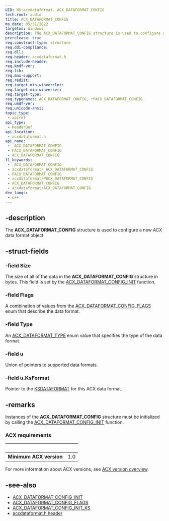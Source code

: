 ```yaml
---
UID: NS:acxdataformat._ACX_DATAFORMAT_CONFIG
tech.root: audio
title: ACX_DATAFORMAT_CONFIG
ms.date: 05/31/2022
targetos: Windows
description: The ACX_DATAFORMAT_CONFIG structure is used to configure a new ACX data format object.
prerelease: true
req.construct-type: structure
req.ddi-compliance: 
req.dll: 
req.header: acxdataformat.h
req.include-header: 
req.kmdf-ver: 
req.lib: 
req.max-support: 
req.redist: 
req.target-min-winverclnt: 
req.target-min-winversvr: 
req.target-type: 
req.typenames: ACX_DATAFORMAT_CONFIG, *PACX_DATAFORMAT_CONFIG
req.umdf-ver: 
req.unicode-ansi: 
topic_type:
 - apiref
api_type:
 - HeaderDef
api_location:
 - acxdataformat.h
api_name:
 - _ACX_DATAFORMAT_CONFIG
 - PACX_DATAFORMAT_CONFIG
 - ACX_DATAFORMAT_CONFIG
f1_keywords:
 - _ACX_DATAFORMAT_CONFIG
 - acxdataformat/_ACX_DATAFORMAT_CONFIG
 - PACX_DATAFORMAT_CONFIG
 - acxdataformat/PACX_DATAFORMAT_CONFIG
 - ACX_DATAFORMAT_CONFIG
 - acxdataformat/ACX_DATAFORMAT_CONFIG
dev_langs:
 - c++
---
```


## -description

The **ACX_DATAFORMAT_CONFIG** structure is used to configure a new ACX data format object.

## -struct-fields

### -field Size

The size of all of the data in the **ACX_DATAFORMAT_CONFIG** structure in bytes. This field is set by the [ACX_DATAFORMAT_CONFIG_INIT](nf-acxdataformat-acx_dataformat_config_init.md) function.

### -field Flags

A combination of values from the [ACX_DATAFORMAT_CONFIG_FLAGS](ne-acxdataformat-acx_dataformat_config_flags.md) enum that describe the data format.

### -field Type

An [ACX_DATAFORMAT_TYPE](ne-acxdataformat-acx_dataformat_type.md) enum value that specifies the type of the data format.

### -field u

Union of pointers to supported data formats.

### -field u.KsFormat

Pointer to the [KSDATAFORMAT](../ks/ns-ks-ksdataformat.md) for this ACX data format.

## -remarks

Instances of the **ACX_DATAFORMAT_CONFIG** structure must be initialized by calling the [ACX_DATAFORMAT_CONFIG_INIT](nf-acxdataformat-acx_dataformat_config_init.md) function.

### ACX requirements

| &nbsp; | &nbsp; |
| ---- |:---- |
| **Minimum ACX version** | 1.0 |

For more information about ACX versions, see [ACX version overview](/windows-hardware/drivers/audio/acx-version-overview).

## -see-also

- [ACX_DATAFORMAT_CONFIG_INIT](nf-acxdataformat-acx_dataformat_config_init.md)
- [ACX_DATAFORMAT_CONFIG_FLAGS](ne-acxdataformat-acx_dataformat_config_flags.md)
- [ACX_DATAFORMAT_CONFIG_INIT_KS](nf-acxdataformat-acx_dataformat_config_init_ks.md)
- [acxdataformat.h header](index.md)

